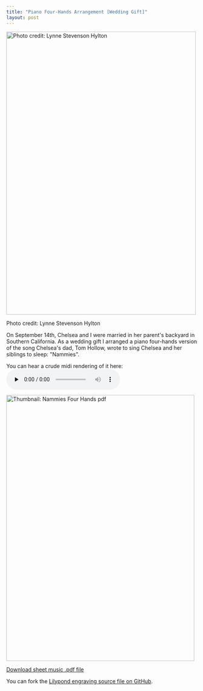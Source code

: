 ```yaml
---
title: "Piano Four-Hands Arrangement [Wedding Gift]"
layout: post
---
```


<div id="attachment_1492" style="width: 510px" class="wp-caption aligncenter"><a href="http://jordaneldredge.com/uploads/2013/09/wedding_dance_web.jpg"><img class="size-full wp-image-1492" alt="Photo credit: Lynne Stevenson Hylton" src="http://jordaneldredge.com/uploads/2013/09/wedding_dance_web.jpg" width="500" height="747" /></a><p class="wp-caption-text">Photo credit: Lynne Stevenson Hylton</p></div>

On September 14th, Chelsea and I were married in her parent's backyard in Southern California. As a wedding gift I arranged a piano four-hands version of the song Chelsea's dad, Tom Hollow, wrote to sing Chelsea and her siblings to sleep: "Nammies".

You can hear a crude midi rendering of it here:
<audio id="wp_mep_1" src="http://jordaneldredge.com/uploads/2013/09/Nammies-Four-Hands.mp3" type="audio/mp3"    controls="controls" preload="none"  >
<a href="http://jordaneldredge.com/uploads/2013/09/Nammies-Four-Hands.mp3">Download as .mp3</a>

<a href="http://jordaneldredge.com/uploads/2014/06/eldredge-nammies_four_hands.pdf" target="_blank"><img class="aligncenter size-full wp-image-1484" alt="Thumbnail: Nammies Four Hands pdf" src="http://jordaneldredge.com/uploads/2013/09/eldredge-nammies_four_hands.png" width="496" height="702" /></a>

<a href="http://jordaneldredge.com/uploads/2014/06/eldredge-nammies_four_hands.pdf" target="_blank">Download sheet music .pdf file</a>

You can fork the <a href="https://github.com/captbaritone/eldredge-nammies_four_hands" target="_blank">Lilypond engraving source file on GitHub</a>.
